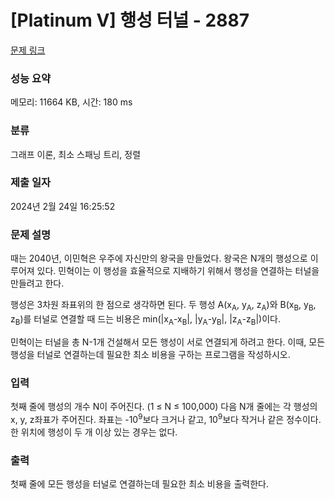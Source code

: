 # [Platinum V] 행성 터널 - 2887 

[문제 링크](https://www.acmicpc.net/problem/2887) 

### 성능 요약

메모리: 11664 KB, 시간: 180 ms

### 분류

그래프 이론, 최소 스패닝 트리, 정렬

### 제출 일자

2024년 2월 24일 16:25:52

### 문제 설명

<p>
	때는 2040년, 이민혁은 우주에 자신만의 왕국을 만들었다. 왕국은 N개의 행성으로 이루어져 있다. 민혁이는 이 행성을 효율적으로 지배하기 위해서 행성을 연결하는 터널을 만들려고 한다.</p>

<p>
	행성은 3차원 좌표위의 한 점으로 생각하면 된다. 두 행성 A(x<sub>A</sub>, y<sub>A</sub>, z<sub>A</sub>)와 B(x<sub>B</sub>, y<sub>B</sub>, z<sub>B</sub>)를 터널로 연결할 때 드는 비용은 min(|x<sub>A</sub>-x<sub>B</sub>|, |y<sub>A</sub>-y<sub>B</sub>|, |z<sub>A</sub>-z<sub>B</sub>|)이다.</p>

<p>
	민혁이는 터널을 총 N-1개 건설해서 모든 행성이 서로 연결되게 하려고 한다. 이때, 모든 행성을 터널로 연결하는데 필요한 최소 비용을 구하는 프로그램을 작성하시오.</p>

### 입력 

 <p>
	첫째 줄에 행성의 개수 N이 주어진다. (1 ≤ N ≤ 100,000) 다음 N개 줄에는 각 행성의 x, y, z좌표가 주어진다. 좌표는 -10<sup>9</sup>보다 크거나 같고, 10<sup>9</sup>보다 작거나 같은 정수이다. 한 위치에 행성이 두 개 이상 있는 경우는 없다. </p>

### 출력 

 <p>
	첫째 줄에 모든 행성을 터널로 연결하는데 필요한 최소 비용을 출력한다.</p>

